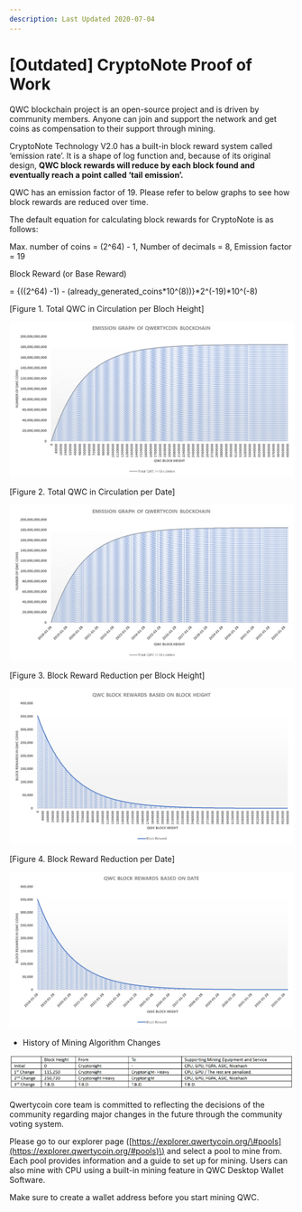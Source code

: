 ```yaml
---
description: Last Updated 2020-07-04
---
```


# \[Outdated\] CryptoNote Proof of Work

QWC blockchain project is an open-source project and is driven by community members. Anyone can join and support the network and get coins as compensation to their support through mining.

CryptoNote Technology V2.0 has a built-in block reward system called ‘emission rate’. It is a shape of log function and, because of its original design, **QWC block rewards will reduce by each block found and eventually reach a point called ‘tail emission’.**

QWC has an emission factor of 19. Please refer to below graphs to see how block rewards are reduced over time.

The default equation for calculating block rewards for CryptoNote is as follows:

Max. number of coins = \(2^64\) - 1, Number of decimals = 8, Emission factor = 19 

Block Reward \(or Base Reward\) 

= {\(\(2^64\) -1\) - \(already\_generated\_coins\*10^\(8\)\)}\*2^\(-19\)\*10^\(-8\)

\[Figure 1. Total QWC in Circulation per Bloch Height\]

![](../../.gitbook/assets/1.png)

\[Figure 2. Total QWC in Circulation per Date\]

![](../../.gitbook/assets/2.png)

\[Figure 3. Block Reward Reduction per Block Height\]

![](../../.gitbook/assets/3.png)

\[Figure 4. Block Reward Reduction per Date\]

![](../../.gitbook/assets/4.png)

* History of Mining Algorithm Changes

![Click to enlarge the table](../../.gitbook/assets/history.png)

Qwertycoin core team is committed to reflecting the decisions of the community regarding major changes in the future through the community voting system.

Please go to our explorer page \([https://explorer.qwertycoin.org/\#pools](https://explorer.qwertycoin.org/#pools)\) and select a pool to mine from. Each pool provides information and a guide to set up for mining. Users can also mine with CPU using a built-in mining feature in QWC Desktop Wallet Software.

Make sure to create a wallet address before you start mining QWC.

